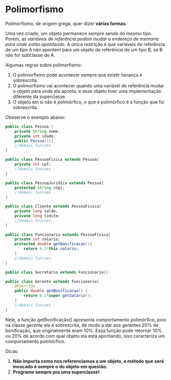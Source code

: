 # Polimorfismo

Polimorfismo, de origem grega, quer dizer **várias formas**.

Uma vez criado, um objeto permanece sempre sendo do mesmo tipo.
Porém, as *variáveis de referência podem mudar o endereço 
de memória para onde estão apontando*. 
A única restrição é que variáveis de referência de um tipo A não apontem para
um objeto de referência de um tipo B, se B não for subclasse de A.

Algumas regras sobre polimorfismo:

1. O polimorfismo pode acontecer sempre que existir herança e sobrescrita.
2. O polimorfismo vai acontecer quando uma variável de referência mudar o objeto para onde ela aponta, e esse objeto tiver uma implementação diferente da superclasse.
3. O objeto em si não é polimórfico, o que é polimórfico é a função que foi sobrescrita.

Obeserve o exemplo abaixo: 

```java
public class Pessoa {	
	private String nome;
	private int idade;
	public Pessoa(){}
	//demais funcoes
}

public class PessoaFisica extends Pessoa{
	private int cpf;
	//demais funcoes	
}

public class PessoaJuridica extends Pessoa{
	protected String cnpj;
	//demais funcoes	
}

public class Cliente extends PessoaFisica{
	private long saldo;
	private long limite;
	//demais funcoes	
}

public class Funcionario extends PessoaFisica{
	private int salario;	
	protected double getBonificacao(){
		return 0.1*this.salario;
	}
	//demais funcoes	
}

public class Secretario extends Funcionario{}

public class Gerente extends Funcionario{
	@Override
	public double getBonificacao() {
		return 0.2*super.getSalario();
	}
	//demais funcoes
}
```

Nele, a função getBonificação() apresenta comportamento polimórfico, pois na classe
gerente ela é sobrescrita, de modo a dar aos gerentes 20% de bonificação, que originalmente
eram 10%. Essa função pode retornar 10% ou 20% de acordo com qual objeto ela está apontando,
isso caracteriza um comportamento polimórfico.

Dicas: 
1. **Não importa como nos referenciamos a um objeto, o método que será invocado é sempre o do objeto em questão.**
2. **Programe sempre pra uma superclasse!**
